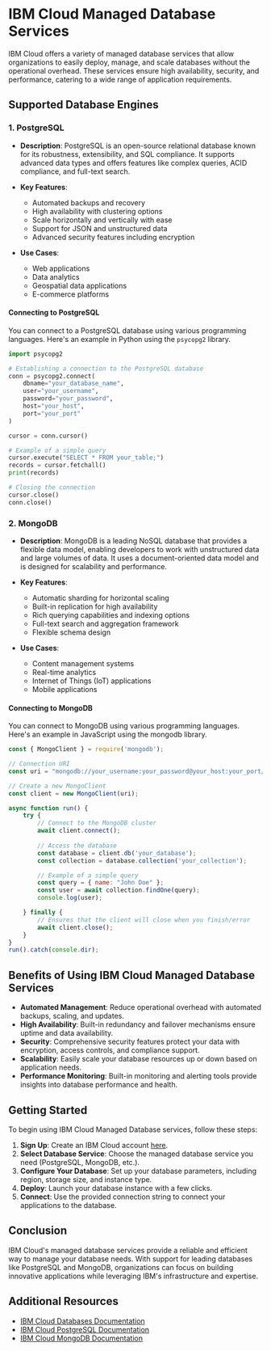 # IBM Cloud Managed Database Services

IBM Cloud offers a variety of managed database services that allow organizations to easily deploy, manage, and scale databases without the operational overhead. These services ensure high availability, security, and performance, catering to a wide range of application requirements.

## Supported Database Engines

### 1. PostgreSQL

- **Description**: PostgreSQL is an open-source relational database known for its robustness, extensibility, and SQL compliance. It supports advanced data types and offers features like complex queries, ACID compliance, and full-text search.

- **Key Features**:
  - Automated backups and recovery
  - High availability with clustering options
  - Scale horizontally and vertically with ease
  - Support for JSON and unstructured data
  - Advanced security features including encryption

- **Use Cases**:
  - Web applications
  - Data analytics
  - Geospatial data applications
  - E-commerce platforms

 #### Connecting to PostgreSQL

You can connect to a PostgreSQL database using various programming languages. Here's an example in Python using the `psycopg2` library.

```python
import psycopg2

# Establishing a connection to the PostgreSQL database
conn = psycopg2.connect(
    dbname="your_database_name",
    user="your_username",
    password="your_password",
    host="your_host",
    port="your_port"
)

cursor = conn.cursor()

# Example of a simple query
cursor.execute("SELECT * FROM your_table;")
records = cursor.fetchall()
print(records)

# Closing the connection
cursor.close()
conn.close()
```

### 2. MongoDB

- **Description**: MongoDB is a leading NoSQL database that provides a flexible data model, enabling developers to work with unstructured data and large volumes of data. It uses a document-oriented data model and is designed for scalability and performance.

- **Key Features**:
  - Automatic sharding for horizontal scaling
  - Built-in replication for high availability
  - Rich querying capabilities and indexing options
  - Full-text search and aggregation framework
  - Flexible schema design

- **Use Cases**:
  - Content management systems
  - Real-time analytics
  - Internet of Things (IoT) applications
  - Mobile applications

#### Connecting to MongoDB
You can connect to MongoDB using various programming languages. Here's an example in JavaScript using the mongodb library.

```javascript
const { MongoClient } = require('mongodb');

// Connection URI
const uri = "mongodb://your_username:your_password@your_host:your_port/your_database";

// Create a new MongoClient
const client = new MongoClient(uri);

async function run() {
    try {
        // Connect to the MongoDB cluster
        await client.connect();
        
        // Access the database
        const database = client.db('your_database');
        const collection = database.collection('your_collection');

        // Example of a simple query
        const query = { name: "John Doe" };
        const user = await collection.findOne(query);
        console.log(user);

    } finally {
        // Ensures that the client will close when you finish/error
        await client.close();
    }
}
run().catch(console.dir);
```

## Benefits of Using IBM Cloud Managed Database Services

- **Automated Management**: Reduce operational overhead with automated backups, scaling, and updates.
- **High Availability**: Built-in redundancy and failover mechanisms ensure uptime and data availability.
- **Security**: Comprehensive security features protect your data with encryption, access controls, and compliance support.
- **Scalability**: Easily scale your database resources up or down based on application needs.
- **Performance Monitoring**: Built-in monitoring and alerting tools provide insights into database performance and health.

## Getting Started

To begin using IBM Cloud Managed Database services, follow these steps:

1. **Sign Up**: Create an IBM Cloud account [here](https://cloud.ibm.com/registration).
2. **Select Database Service**: Choose the managed database service you need (PostgreSQL, MongoDB, etc.).
3. **Configure Your Database**: Set up your database parameters, including region, storage size, and instance type.
4. **Deploy**: Launch your database instance with a few clicks.
5. **Connect**: Use the provided connection string to connect your applications to the database.

## Conclusion

IBM Cloud's managed database services provide a reliable and efficient way to manage your database needs. With support for leading databases like PostgreSQL and MongoDB, organizations can focus on building innovative applications while leveraging IBM's infrastructure and expertise.

## Additional Resources

- [IBM Cloud Databases Documentation](https://cloud.ibm.com/docs/databases?code=cloud)
- [IBM Cloud PostgreSQL Documentation](https://cloud.ibm.com/docs/databases?code=postgres)
- [IBM Cloud MongoDB Documentation](https://cloud.ibm.com/docs/databases?code=mongo)
